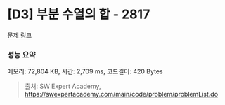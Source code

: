 # [D3] 부분 수열의 합 - 2817 

[문제 링크](https://swexpertacademy.com/main/code/problem/problemDetail.do?contestProbId=AV7IzvG6EksDFAXB) 

### 성능 요약

메모리: 72,804 KB, 시간: 2,709 ms, 코드길이: 420 Bytes



> 출처: SW Expert Academy, https://swexpertacademy.com/main/code/problem/problemList.do